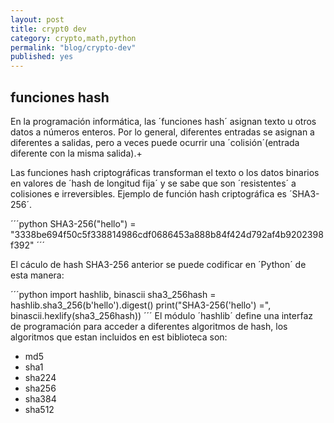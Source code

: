 ```yaml
---
layout: post
title: crypt0 dev
category: crypto,math,python
permalink: "blog/crypto-dev"
published: yes
---
```


## funciones hash

En la programación informática, las ´funciones hash´ asignan texto u otros datos a números enteros. Por lo general, diferentes entradas se asignan a diferentes a salidas, pero a veces puede ocurrir una ´colisión´(entrada diferente con la misma salida).+

Las funciones hash criptográficas transforman el texto o los datos binarios en valores de ´hash de longitud fija´ y se sabe que son ´resistentes´ a colisiones e irreversibles. Ejemplo de función hash criptográfica es ´SHA3-256´.


´´´python
SHA3-256("hello") = "3338be694f50c5f338814986cdf0686453a888b84f424d792af4b9202398f392"
´´´

El cáculo de hash SHA3-256 anterior se puede codificar en ´Python´ de esta manera:

´´´python
import hashlib, binascii
sha3_256hash = hashlib.sha3_256(b'hello').digest()
print("SHA3-256('hello') =", binascii.hexlify(sha3_256hash))
´´´
El módulo ´hashlib´ define una interfaz de programación para acceder a diferentes algoritmos de hash, los algoritmos que estan incluidos en est biblioteca son:

* md5
* sha1
* sha224
* sha256
* sha384
* sha512


